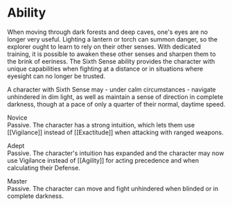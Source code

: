 # Ability
When moving through dark forests and deep caves, one's eyes are no longer very useful. Lighting a lantern or torch can summon danger, so the explorer ought to learn to rely on their other senses. With dedicated training, it is possible to awaken these other senses and sharpen them to the brink of eeriness. The Sixth Sense ability provides the character with unique capabilities when fighting at a distance or in situations where eyesight can no longer be trusted.

A character with Sixth Sense may - under calm circumstances - navigate unhindered in dim light, as well as maintain a sense of direction in complete darkness, though at a pace of only a quarter of their normal, daytime speed. 

Novice<br>Passive. The character has a strong intuition, which lets them use [[Vigilance]] instead of [[Exactitude]] when attacking with ranged weapons.

Adept<br>Passive. The character's intuition has expanded and the character may now use Vigilance instead of [[Agility]] for acting precedence and when calculating their Defense.

Master<br>Passive. The character can move and fight unhindered when blinded or in complete darkness.